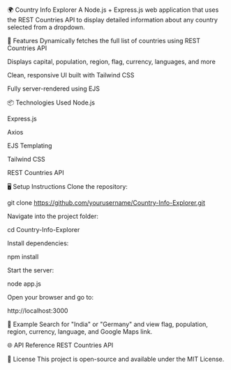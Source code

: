 🌍 Country Info Explorer
A Node.js + Express.js web application that uses the REST Countries API to display detailed information about any country selected from a dropdown.


🚀 Features
Dynamically fetches the full list of countries using REST Countries API

Displays capital, population, region, flag, currency, languages, and more

Clean, responsive UI built with Tailwind CSS

Fully server-rendered using EJS

📦 Technologies Used
Node.js

Express.js

Axios

EJS Templating

Tailwind CSS

REST Countries API

🖥️ Setup Instructions
Clone the repository:

git clone https://github.com/yourusername/Country-Info-Explorer.git

Navigate into the project folder:

cd Country-Info-Explorer

Install dependencies:

npm install

Start the server:

node app.js

Open your browser and go to:

http://localhost:3000

🧪 Example
Search for "India" or "Germany" and view flag, population, region, currency, language, and Google Maps link.

🌐 API Reference
REST Countries API

📄 License
This project is open-source and available under the MIT License.
